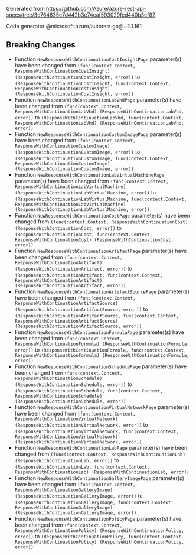 Generated from https://github.com/Azure/azure-rest-api-specs/tree/3c764635e7d442b3e74caf593029fcd440b3ef82

Code generator @microsoft.azure/autorest.go@~2.1.161

## Breaking Changes

- Function `NewResponseWithContinuationCostInsightPage` parameter(s) have been changed from `(func(context.Context, ResponseWithContinuationCostInsight) (ResponseWithContinuationCostInsight, error))` to `(ResponseWithContinuationCostInsight, func(context.Context, ResponseWithContinuationCostInsight) (ResponseWithContinuationCostInsight, error))`
- Function `NewResponseWithContinuationLabVhdPage` parameter(s) have been changed from `(func(context.Context, ResponseWithContinuationLabVhd) (ResponseWithContinuationLabVhd, error))` to `(ResponseWithContinuationLabVhd, func(context.Context, ResponseWithContinuationLabVhd) (ResponseWithContinuationLabVhd, error))`
- Function `NewResponseWithContinuationCustomImagePage` parameter(s) have been changed from `(func(context.Context, ResponseWithContinuationCustomImage) (ResponseWithContinuationCustomImage, error))` to `(ResponseWithContinuationCustomImage, func(context.Context, ResponseWithContinuationCustomImage) (ResponseWithContinuationCustomImage, error))`
- Function `NewResponseWithContinuationLabVirtualMachinePage` parameter(s) have been changed from `(func(context.Context, ResponseWithContinuationLabVirtualMachine) (ResponseWithContinuationLabVirtualMachine, error))` to `(ResponseWithContinuationLabVirtualMachine, func(context.Context, ResponseWithContinuationLabVirtualMachine) (ResponseWithContinuationLabVirtualMachine, error))`
- Function `NewResponseWithContinuationCostPage` parameter(s) have been changed from `(func(context.Context, ResponseWithContinuationCost) (ResponseWithContinuationCost, error))` to `(ResponseWithContinuationCost, func(context.Context, ResponseWithContinuationCost) (ResponseWithContinuationCost, error))`
- Function `NewResponseWithContinuationArtifactPage` parameter(s) have been changed from `(func(context.Context, ResponseWithContinuationArtifact) (ResponseWithContinuationArtifact, error))` to `(ResponseWithContinuationArtifact, func(context.Context, ResponseWithContinuationArtifact) (ResponseWithContinuationArtifact, error))`
- Function `NewResponseWithContinuationArtifactSourcePage` parameter(s) have been changed from `(func(context.Context, ResponseWithContinuationArtifactSource) (ResponseWithContinuationArtifactSource, error))` to `(ResponseWithContinuationArtifactSource, func(context.Context, ResponseWithContinuationArtifactSource) (ResponseWithContinuationArtifactSource, error))`
- Function `NewResponseWithContinuationFormulaPage` parameter(s) have been changed from `(func(context.Context, ResponseWithContinuationFormula) (ResponseWithContinuationFormula, error))` to `(ResponseWithContinuationFormula, func(context.Context, ResponseWithContinuationFormula) (ResponseWithContinuationFormula, error))`
- Function `NewResponseWithContinuationSchedulePage` parameter(s) have been changed from `(func(context.Context, ResponseWithContinuationSchedule) (ResponseWithContinuationSchedule, error))` to `(ResponseWithContinuationSchedule, func(context.Context, ResponseWithContinuationSchedule) (ResponseWithContinuationSchedule, error))`
- Function `NewResponseWithContinuationVirtualNetworkPage` parameter(s) have been changed from `(func(context.Context, ResponseWithContinuationVirtualNetwork) (ResponseWithContinuationVirtualNetwork, error))` to `(ResponseWithContinuationVirtualNetwork, func(context.Context, ResponseWithContinuationVirtualNetwork) (ResponseWithContinuationVirtualNetwork, error))`
- Function `NewResponseWithContinuationLabPage` parameter(s) have been changed from `(func(context.Context, ResponseWithContinuationLab) (ResponseWithContinuationLab, error))` to `(ResponseWithContinuationLab, func(context.Context, ResponseWithContinuationLab) (ResponseWithContinuationLab, error))`
- Function `NewResponseWithContinuationGalleryImagePage` parameter(s) have been changed from `(func(context.Context, ResponseWithContinuationGalleryImage) (ResponseWithContinuationGalleryImage, error))` to `(ResponseWithContinuationGalleryImage, func(context.Context, ResponseWithContinuationGalleryImage) (ResponseWithContinuationGalleryImage, error))`
- Function `NewResponseWithContinuationPolicyPage` parameter(s) have been changed from `(func(context.Context, ResponseWithContinuationPolicy) (ResponseWithContinuationPolicy, error))` to `(ResponseWithContinuationPolicy, func(context.Context, ResponseWithContinuationPolicy) (ResponseWithContinuationPolicy, error))`
